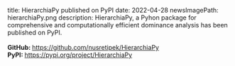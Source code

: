 title: HierarchiaPy published on PyPI
date: 2022-04-28
newsImagePath: hierarchiaPy.png
description: HierarchiaPy, a Pyhon  package for comprehensive and computationally efficient dominance analysis has been published on PyPI. <br><br>  <strong>GitHub: </strong><a href="https://github.com/nusretipek/HierarchiaPy" />https://github.com/nusretipek/HierarchiaPy</a> <br> <strong>PyPI: </strong><a href="https://pypi.org/project/HierarchiaPy" />https://pypi.org/project/HierarchiaPy</a>